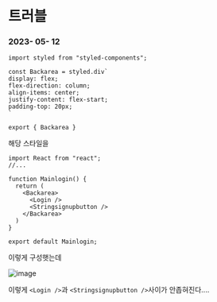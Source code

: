 # 트러블
### 2023- 05- 12
```
import styled from "styled-components";

const Backarea = styled.div`
display: flex;
flex-direction: column;
align-items: center;
justify-content: flex-start;
padding-top: 20px;
`

export { Backarea }
```
해당 스타일을
```
import React from "react";
//...

function Mainlogin() {
  return (
    <Backarea>
      <Login />
      <Stringsignupbutton />
    </Backarea>
  )
}

export default Mainlogin;
```
이렇게 구성햇는데

![image](https://github.com/snowflaver/trubleshot/assets/121342379/84349390-b9f6-415a-88f7-8b6371619fe6)

이렇게 `<Login />`과 `<Stringsignupbutton />`사이가 안좁혀진다....
